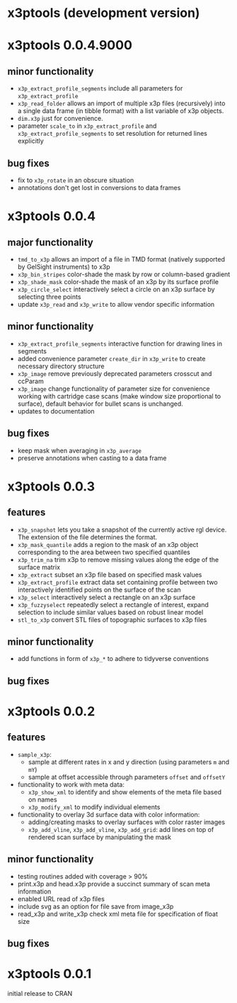 # x3ptools (development version)

# x3ptools 0.0.4.9000

## minor functionality

* `x3p_extract_profile_segments` include all parameters for `x3p_extract_profile`
* `x3p_read_folder` allows an import of multiple x3p files (recursively) into a single data frame (in tibble format) with a list variable of x3p objects.
* `dim.x3p` just for convenience.
* parameter `scale_to` in `x3p_extract_profile` and `x3p_extract_profile_segments` to set resolution for returned lines explicitly

## bug fixes

* fix to `x3p_rotate` in an obscure situation
* annotations don't get lost in conversions to data frames


# x3ptools 0.0.4

## major functionality 

* `tmd_to_x3p` allows an import of a file in TMD format (natively supported by GelSight instruments) to x3p
* `x3p_bin_stripes` color-shade the mask by row or column-based gradient
* `x3p_shade_mask` color-shade the mask of an x3p by its surface profile
* `x3p_circle_select` interactively select a circle on an x3p surface by selecting three points
* update `x3p_read` and `x3p_write` to allow vendor specific information


## minor functionality 

* `x3p_extract_profile_segments` interactive function for drawing lines in segments
* added convenience parameter `create_dir` in `x3p_write` to create necessary directory structure
* `x3p_image` remove previously deprecated parameters crosscut and ccParam
* `x3p_image` change functionality of parameter size for convenience working with cartridge case scans (make window size proportional to surface), default behavior for bullet scans is unchanged. 
* updates to documentation


## bug fixes

* keep mask when averaging in `x3p_average`
* preserve annotations when casting to a data frame

# x3ptools 0.0.3

## features

* `x3p_snapshot` lets you take a snapshot of the currently active rgl device. The extension of the file determines the format.
* `x3p_mask_quantile` adds a region to the mask of an x3p object corresponding to the area between two specified quantiles
* `x3p_trim_na` trim x3p to remove missing values along the edge of the surface matrix
* `x3p_extract` subset an x3p file based on specified mask values
* `x3p_extract_profile` extract data set containing profile between two interactively identified points on the surface of the scan
* `x3p_select` interactively select a rectangle on an x3p surface 
* `x3p_fuzzyselect` repeatedly select a rectangle of interest, expand selection to include similar values based on robust linear model
* `stl_to_x3p` convert STL files of topographic surfaces to x3p files


## minor functionality 

* add functions in form of `x3p_*` to adhere to tidyverse conventions

## bug fixes

# x3ptools 0.0.2

## features

* `sample_x3p`: 
    * sample at different rates in x and y direction (using parameters `m` and `mY`)
    * sample at offset accessible through parameters `offset` and `offsetY`
* functionality to work with meta data: 
    * `x3p_show_xml` to identify and show elements of the meta file based on names
    * `x3p_modify_xml` to modify individual elements
* functionality to overlay 3d surface data with color information:    
    * adding/creating masks to overlay surfaces with color raster images    
    * `x3p_add_vline`, `x3p_add_vline`, `x3p_add_grid`: add lines on top of rendered scan surface by manipulating the mask

## minor functionality 

* testing routines added with coverage > 90%
* print.x3p and head.x3p provide a succinct summary of scan meta information
* enabled URL read of x3p files
* include svg as an option for file save from image_x3p
* read_x3p and write_x3p check xml meta file for specification of float size

## bug fixes

# x3ptools 0.0.1

initial release to CRAN
